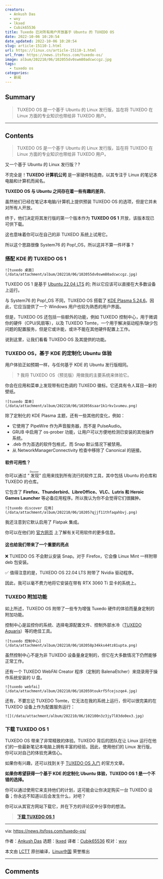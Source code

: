 ```yaml
---
creators:
  - Ankush Das
  - wxy
  - lkxed
  - Cubik65536
title: Tuxedo 已对所有用户开放基于 Ubuntu 的 TUXEDO OS
date: 2022-10-06 10:20:54
date_updated: 2022-10-06 10:20:54
slug: article-15110-1.html
url: https://linux.cn/article-15110-1.html
url_from: https://news.itsfoss.com/tuxedo-os/
image: album/202210/06/102055dv0swm80adcwccgz.jpg
tags:
  - tuxedo os
categories:
  - 新闻
---
```


## Summary

> TUXEDO OS 是一个基于 Ubuntu 的 Linux 发行版，旨在将 TUXEDO 在 Linux 方面的专业知识也带给非 TUXEDO 用户。

***

<!-- more -->

## Contents

> 
> TUXEDO OS 是一个基于 Ubuntu 的 Linux 发行版，旨在将 TUXEDO 在 Linux 方面的专业知识也带给非 TUXEDO 用户。
> 
> 
> 

又一个基于 Ubuntu 的 Linux 发行版？?

不完全是！**TUXEDO 计算机公司** 是一家硬件制造商，以其专注于 Linux 的笔记本电脑和计算机而闻名。

**TUXEDO OS 与 Ubuntu 之间存在着一些有趣的差异**。

虽然他们已经在笔记本电脑/计算机上提供预装 TUXEDO OS 的选项，但是它并未对所有人开放。

终于，他们决定将其发行版的第一个版本作为 **TUXEDO OS 1** 开放，该版本现已可供下载。

这也意味着你可以在自己的非 TUXEDO 系统上试用它。

所以这个思路很像 System76 的 Pop!\_OS，所以这并不算一件坏事 ?

### 搭配 KDE 的 TUXEDO OS 1

`![tuxedo 桌面](/data/attachment/album/202210/06/102055dv0swm80adcwccgz.jpg)`

TUXEDO OS 1 是基于 [Ubuntu 22.04 LTS](https://news.itsfoss.com/ubuntu-22-04-release/) 的; 所以它应该可以直接在大多数设备上运行。

与 System76 的 Pop!\_OS 不同，TUXEDO OS 搭载了 [KDE Plasma 5.24.6](https://news.itsfoss.com/kde-plasma-5-24-lts-release/)。因此，它应当提供了一个 Windows 用户也较为熟悉的用户界面。

但是，TUXEDO OS 还包括一些额外的功能，例如 TUXEDO 控制中心，用于微调你的硬件（CPU/风扇等），以及 TUXEDO Tomte，一个用于解决驱动程序/缺少包问题的配置服务，但是它或许能，或许不能在其他硬件配置上工作。

说到这里，让我们看看 TUXEDO OS 及其提供的功能。

### TUXEDO OS，基于 KDE 的定制化 Ubuntu 体验

用户体验正如预期一样，与任何基于 KDE 的 Ubuntu 发行版相同。

> 
> ? 我将 TUXEDO OS（预览版）用做我的主要系统来体验它。
> 
> 
> 

你会在应用和菜单上发现带有红色调的 TUXEDO 徽标。它还具有令人耳目一新的壁纸。

`![tuxedo 菜单](/data/attachment/album/202210/06/102056saar1k1rkv1vumeu.png)`

除了定制化的 KDE Plasma 主题，还有一些其他的变化，例如：

* 它使用了 PipeWire 作为声音服务器，而不是 PulseAudio。
* GRUB 中启用了 os-prober 功能，让用户可以方便地检测已安装的其他操作系统。
* .deb 作为首选的软件包格式，而 Snap 默认情况下被禁用。
* 从 NetworkManagerConnectivity 检查中移除了 Canonical 的链接。

#### 软件可用性？

你可以通过 “<ruby> 发现 <rt>  Discover </rt></ruby>” 应用来找到所有流行的软件工具，其中包括 Ubuntu 的仓库和 TUXEDO 的仓库。

它包含了 **Firefox、Thunderbird、LibreOffice、VLC、Lutris 和 Heroic Games Launcher** 等必备应用程序。所以我认为你不会觉得它们很臃肿。

`![tuxedo discover 应用](/data/attachment/album/202210/06/102057qjjf11thfaqahbvj.png)`

我还注意到它默认启用了 Flatpak 集成。

你可以在他们的 [官方网页](https://www.tuxedocomputers.com/en/Featured-KDEs-outstanding-applications-and-tools.tuxedo) 上了解有关可用软件的更多信息。

#### 这也给我们带来了一个重要的亮点

❌ TUXEDO OS 不会默认安装 Snap。对于 Firefox，它会像 Linux Mint 一样附带 deb 包安装。

✅ 值得注意的是，TUXEDO OS 22.04 LTS 附带了 Nvidia 驱动程序。

因此，我可以毫不费力地将它安装在带有 RTX 3060 Ti 显卡的系统上。

### TUXEDO 附加功能

如上所述，TUXEDO OS 附带了一些专为增强 Tuxedo 硬件的体验而量身定制的附加功能。

控制中心是监控你的系统、选择电源配置文件、控制外部水冷（[TUXEDO Aquaris](https://www.tuxedocomputers.com/en/TUXEDO-Aquaris.tuxedo)）等的绝佳工具。

`![tuxedo 控制中心](/data/attachment/album/202210/06/102058p34kks44tz81upta.png)`

虽然控制中心不是为非 TUXEDO 设备量身定制的，但它在大多数情况下仍然能够正常工作。

还有一个 TUXEDO WebFAI Creator 程序（定制的 BalenaEtcher）来烧录用于操作系统安装的 U 盘。

`![tuxedo webfai](/data/attachment/album/202210/06/102059toukrf5fcejszqe4.jpg)`

还有，不要忘记 TUXEDO Tomte，它无法在我的系统上运行，但可以很完美的在 TUXEDO 设备上作为配置服务运行：

`![](/data/attachment/album/202210/06/102100n3z3jy7l83do0ex3.jpg)`

### 下载 TUXEDO OS 1

TUXEDO OS 带来了非常精致的体验。TUXEDO 背后的团队在让 Linux 运行在他们的一些最新笔记本电脑上拥有丰富的经验。因此，使用他们的 Linux 发行版，你可以对自己的体验充满信心。

如果你有兴趣，还可以找到关于 [TUXEDO OS 入门](https://www.tuxedocomputers.com/en/First-Steps-with-TUXEDO-OS.tuxedo) 的官方文章。

**如果你希望获得一个基于 KDE 的定制化 Ubuntu 体验，TUXEDO OS 1 是一个不错的选择。**

你可以通过使用它来支持他们的计划，这可能会让你决定购买一台 TUXEDO 设备；你永远不知道以后会发生什么，对吧？

你可以从其官方网站下载它，并在下方的评论区中分享你的想法。

> 
> **[下载 TUXEDO OS 1](https://www.tuxedocomputers.com/os)**
> 
> 
> 

---

via: <https://news.itsfoss.com/tuxedo-os/>

作者：[Ankush Das](https://news.itsfoss.com/author/ankush/) 选题：[lkxed](https://github.com/lkxed) 译者：[Cubik65536](https://github.com/Cubik65536) 校对：[wxy](https://github.com/wxy)

本文由 [LCTT](https://github.com/LCTT/TranslateProject) 原创编译，[Linux中国](https://linux.cn/) 荣誉推出

***

## Comments
